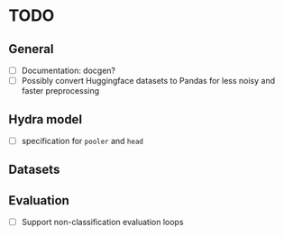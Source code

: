 # TODO
## General
- [ ] Documentation: docgen?
- [ ] Possibly convert Huggingface datasets to Pandas for less noisy and faster preprocessing

## Hydra model
- [ ] specification for `pooler` and `head`

## Datasets

## Evaluation
- [ ] Support non-classification evaluation loops
